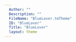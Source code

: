 ```yaml
---
  Author: ""
  Description: ""
  FileName: "BlueLover.tmTheme"
  ID: "BlueLover"
  Title: "BlueLover"
  layout: theme
---
```

  